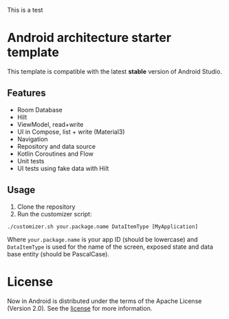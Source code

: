 This is a test 

Android architecture starter template
==================

This template is compatible with the latest **stable** version of Android Studio.

## Features

* Room Database
* Hilt
* ViewModel, read+write
* UI in Compose, list + write (Material3)
* Navigation
* Repository and data source
* Kotlin Coroutines and Flow
* Unit tests
* UI tests using fake data with Hilt

## Usage

1. Clone the repository
2. Run the customizer script:

```
./customizer.sh your.package.name DataItemType [MyApplication]
```

Where `your.package.name` is your app ID (should be lowercase) and `DataItemType` is used for the
name of the screen, exposed state and data base entity (should be PascalCase).

# License

Now in Android is distributed under the terms of the Apache License (Version 2.0). See the
[license](LICENSE) for more information.
